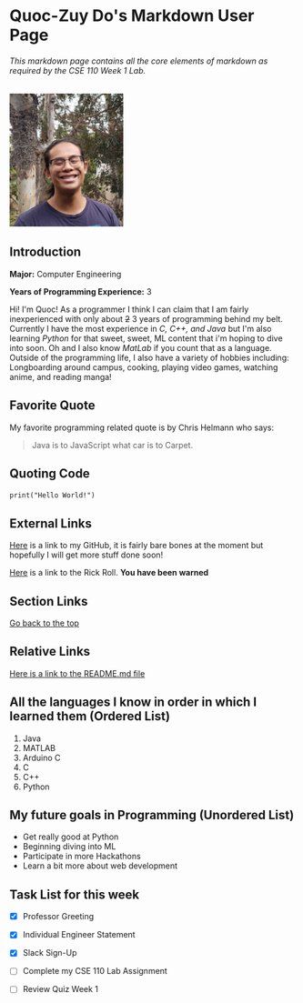 # Quoc-Zuy Do's Markdown User Page
###### This markdown page contains all the core elements of markdown as required by the CSE 110 Week 1 Lab.

<img src = "PICTURE.jpg" alt="a picture of myself" width="200"/>

 ## Introduction
 
 **Major:** Computer Engineering

 **Years of Programming Experience:** 3
 
 Hi! I'm Quoc! As a programmer I think I can claim that I am fairly inexperienced with only about ~~2~~ 3 years of programming behind my belt. Currently I have the most experience in *C, C++, and Java* but I'm  also learning *Python* for that sweet, sweet, ML content that i'm hoping to dive into soon. Oh and I also know *MatLab* if you count that as a language. Outside of the programming life, I also have a variety of hobbies including: Longboarding around campus, cooking, playing video games, watching anime, and reading manga! 

 ## Favorite Quote
 My favorite programming related quote is by Chris Helmann who says:
 > Java is to JavaScript what car is to Carpet.

 ## Quoting Code
 ```
 print("Hello World!")
 ```

 ## External Links
 [Here](https://github.com/QuocVDo) is a link to my GitHub, it is fairly bare bones at the moment but hopefully I will get more stuff done soon!

 [Here](https://www.youtube.com/watch?v=dQw4w9WgXcQ) is a link to the Rick Roll. **You have been warned**

 ## Section Links
 [Go back to the top](#introduction)

 ## Relative Links
 [Here is a link to the README.md file](README.md)

 ## All the languages I know in order in which I learned them (Ordered List)
 1. Java
 2. MATLAB
 3. Arduino C
 4. C
 5. C++
 6. Python
 
 ## My future goals in Programming (Unordered List)
 - Get really good at Python
 - Beginning diving into ML
 - Participate in more Hackathons
 - Learn a bit more about web development

 ## Task List for this week
 - [x] Professor Greeting
 - [x] Individual Engineer Statement
 - [x] Slack Sign-Up
 - [ ] Complete my CSE 110 Lab Assignment
 - [ ] Review Quiz Week 1







